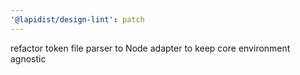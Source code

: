 ```yaml
---
'@lapidist/design-lint': patch
---
```


refactor token file parser to Node adapter to keep core environment agnostic

